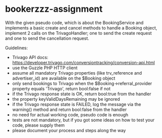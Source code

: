 # bookerzzz-assignment

With the given pseudo code, which is about the BookingService and implements a basic create and cancel methods to handle a Booking object,
implement 2 calls on the TrivagoHandler; one to send the create request and one to send the cancellation request.

Guidelines:
- Trivago API docs: https://developer.trivago.com/conversiontracking/conversion-api.html
- use the Guzzle PHP HTTP client
- assume all mandatory Trivago properties (like trv_reference and advertiser_id) are available on the $Booking object
- only send bookings to Trivago when the $Booking->referral_provider property equals 'Trivago', return bool:false if not
- if the Trivago response state is OK, return bool:true from the handler
- the property keyValidDaysRemaining may be ignored
- if the Trivago response state is FAILED, log the message via the warning() method and return bool:false from the handler
- no need for actual working code, pseudo code is enough
- tests are not mandatory, but if you got some ideas on how to test your code, please supply them
- please document your process and steps along the way